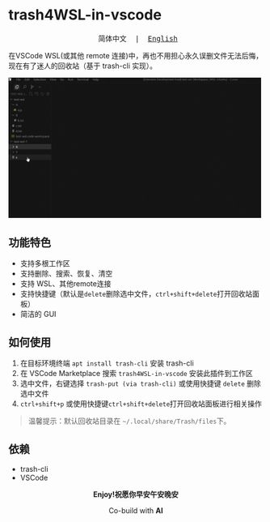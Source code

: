 # trash4WSL-in-vscode
<pre align="center"> 简体中文  |  <a href="./docs/README_en.md">English</a></pre>
在VSCode WSL(或其他 remote 连接)中，再也不用担心永久误删文件无法后悔，现在有了迷人的回收站（基于 trash-cli 实现）。

<img src="trash4wsl-demo.gif" alt="demo" width="500" height="auto">

## 功能特色
- 支持多根工作区
- 支持删除、搜索、恢复、清空
- 支持 WSL、其他remote连接
- 支持快捷键（默认是`delete`删除选中文件，`ctrl+shift+delete`打开回收站面板）
- 简洁的 GUI

## 如何使用
1. 在目标环境终端 `apt install trash-cli` 安装 trash-cli
2. 在 VSCode Marketplace 搜索 `trash4WSL-in-vscode` 安装此插件到工作区
3. 选中文件，右键选择 `trash-put (via trash-cli)` 或使用快捷键 `delete` 删除选中文件
4. `ctrl+shift+p` 或使用快捷键`ctrl+shift+delete`打开回收站面板进行相关操作

>温馨提示：默认回收站目录在 `~/.local/share/Trash/files`下。

## 依赖
- trash-cli
- VSCode

<p align="center"><strong>Enjoy!祝愿你早安午安晚安</strong></p>
<p align="center">Co-build with <strong>AI</strong></p>
